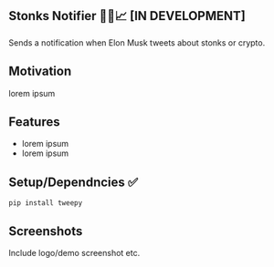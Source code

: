 ## Stonks Notifier 🚀🚀📈 [IN DEVELOPMENT]
Sends a notification when Elon Musk tweets about stonks or crypto.

## Motivation
lorem ipsum

## Features
- lorem ipsum
- lorem ipsum

## Setup/Dependncies ✅    
`pip install tweepy`

## Screenshots
Include logo/demo screenshot etc.

